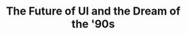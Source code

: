 ---
layout: external
title: The Future of UI and the Dream of the '90s
external_url: https://medium.com/p/a0b0cd7173c
---